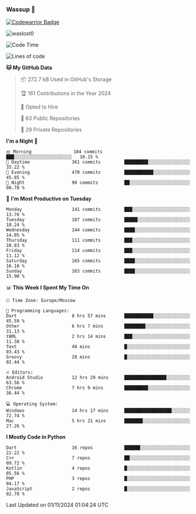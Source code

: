 ### Wassup 👋

[![Codewarrior Badge](https://www.codewars.com/users/waslost/badges/small)](https://www.codewars.com/users/waslost)

<p align="left"> <img src="https://komarev.com/ghpvc/?username=waslost0" alt="waslost0" /></p>

<!--START_SECTION:waka-->
![Code Time](http://img.shields.io/badge/Code%20Time-4%2C999%20hrs%2049%20mins-blue)

![Lines of code](https://img.shields.io/badge/From%20Hello%20World%20I%27ve%20Written-1.5%20million%20lines%20of%20code-blue)

**🐱 My GitHub Data** 

> 📦 272.7 kB Used in GitHub's Storage 
 > 
> 🏆 161 Contributions in the Year 2024
 > 
> 💼 Opted to Hire
 > 
> 📜 63 Public Repositories 
 > 
> 🔑 29 Private Repositories 
 > 
**I'm a Night 🦉** 

```text
🌞 Morning                104 commits         ███░░░░░░░░░░░░░░░░░░░░░░   10.15 % 
🌆 Daytime                361 commits         █████████░░░░░░░░░░░░░░░░   35.22 % 
🌃 Evening                470 commits         ███████████░░░░░░░░░░░░░░   45.85 % 
🌙 Night                  90 commits          ██░░░░░░░░░░░░░░░░░░░░░░░   08.78 % 
```
📅 **I'm Most Productive on Tuesday** 

```text
Monday                   141 commits         ███░░░░░░░░░░░░░░░░░░░░░░   13.76 % 
Tuesday                  187 commits         █████░░░░░░░░░░░░░░░░░░░░   18.24 % 
Wednesday                144 commits         ████░░░░░░░░░░░░░░░░░░░░░   14.05 % 
Thursday                 111 commits         ███░░░░░░░░░░░░░░░░░░░░░░   10.83 % 
Friday                   114 commits         ███░░░░░░░░░░░░░░░░░░░░░░   11.12 % 
Saturday                 165 commits         ████░░░░░░░░░░░░░░░░░░░░░   16.10 % 
Sunday                   163 commits         ████░░░░░░░░░░░░░░░░░░░░░   15.90 % 
```


📊 **This Week I Spent My Time On** 

```text
🕑︎ Time Zone: Europe/Moscow

💬 Programming Languages: 
Dart                     8 hrs 57 mins       ███████████░░░░░░░░░░░░░░   45.59 % 
Other                    6 hrs 7 mins        ████████░░░░░░░░░░░░░░░░░   31.13 % 
YAML                     2 hrs 14 mins       ███░░░░░░░░░░░░░░░░░░░░░░   11.38 % 
Text                     40 mins             █░░░░░░░░░░░░░░░░░░░░░░░░   03.43 % 
Groovy                   28 mins             █░░░░░░░░░░░░░░░░░░░░░░░░   02.44 % 

🔥 Editors: 
Android Studio           12 hrs 29 mins      ████████████████░░░░░░░░░   63.56 % 
Chrome                   7 hrs 9 mins        █████████░░░░░░░░░░░░░░░░   36.44 % 

💻 Operating System: 
Windows                  14 hrs 17 mins      ██████████████████░░░░░░░   72.74 % 
Mac                      5 hrs 21 mins       ███████░░░░░░░░░░░░░░░░░░   27.26 % 
```

**I Mostly Code in Python** 

```text
Dart                     16 repos            ██████░░░░░░░░░░░░░░░░░░░   22.22 % 
C++                      7 repos             ██░░░░░░░░░░░░░░░░░░░░░░░   09.72 % 
Kotlin                   4 repos             █░░░░░░░░░░░░░░░░░░░░░░░░   05.56 % 
PHP                      3 repos             █░░░░░░░░░░░░░░░░░░░░░░░░   04.17 % 
JavaScript               2 repos             █░░░░░░░░░░░░░░░░░░░░░░░░   02.78 % 
```




 Last Updated on 01/11/2024 01:04:24 UTC
<!--END_SECTION:waka-->

